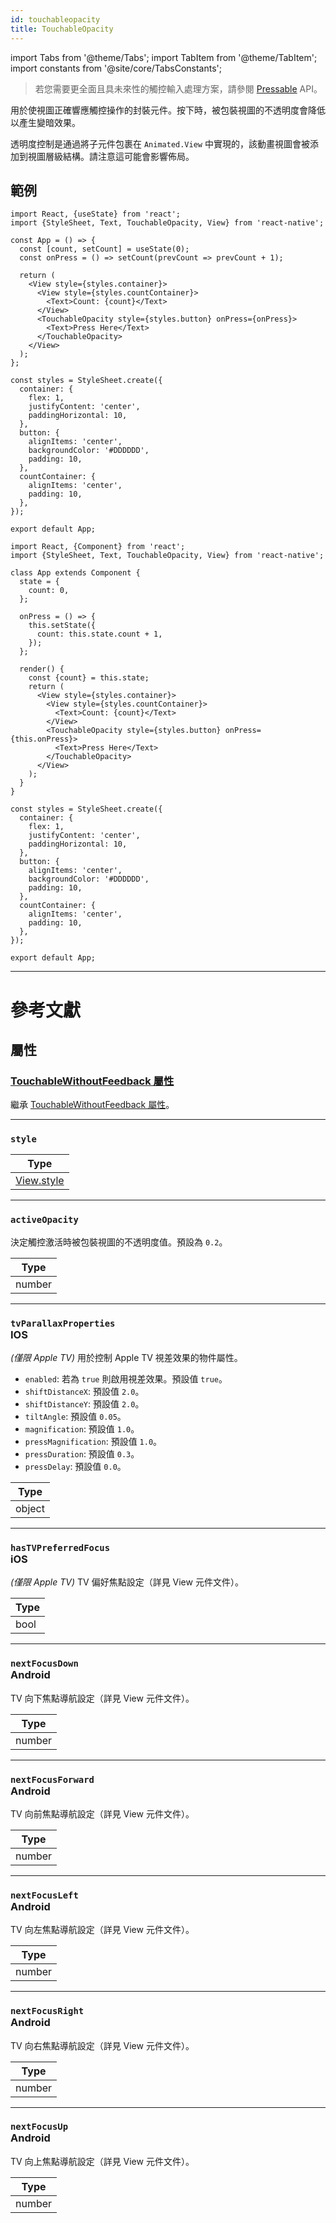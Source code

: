 ```yaml
---
id: touchableopacity
title: TouchableOpacity
---
```


import Tabs from '@theme/Tabs'; import TabItem from '@theme/TabItem'; import constants from '@site/core/TabsConstants';

> 若您需要更全面且具未來性的觸控輸入處理方案，請參閱 [Pressable](pressable.md) API。

用於使視圖正確響應觸控操作的封裝元件。按下時，被包裝視圖的不透明度會降低以產生變暗效果。

透明度控制是通過將子元件包裹在 `Animated.View` 中實現的，該動畫視圖會被添加到視圖層級結構。請注意這可能會影響佈局。

## 範例

<Tabs groupId="syntax" queryString defaultValue={constants.defaultSyntax} values={constants.syntax}>
<TabItem value="functional">

```SnackPlayer name=TouchableOpacity%20Function%20Component%20Example
import React, {useState} from 'react';
import {StyleSheet, Text, TouchableOpacity, View} from 'react-native';

const App = () => {
  const [count, setCount] = useState(0);
  const onPress = () => setCount(prevCount => prevCount + 1);

  return (
    <View style={styles.container}>
      <View style={styles.countContainer}>
        <Text>Count: {count}</Text>
      </View>
      <TouchableOpacity style={styles.button} onPress={onPress}>
        <Text>Press Here</Text>
      </TouchableOpacity>
    </View>
  );
};

const styles = StyleSheet.create({
  container: {
    flex: 1,
    justifyContent: 'center',
    paddingHorizontal: 10,
  },
  button: {
    alignItems: 'center',
    backgroundColor: '#DDDDDD',
    padding: 10,
  },
  countContainer: {
    alignItems: 'center',
    padding: 10,
  },
});

export default App;
```

</TabItem>
<TabItem value="classical">

```SnackPlayer name=TouchableOpacity%20Class%20Component%20Example
import React, {Component} from 'react';
import {StyleSheet, Text, TouchableOpacity, View} from 'react-native';

class App extends Component {
  state = {
    count: 0,
  };

  onPress = () => {
    this.setState({
      count: this.state.count + 1,
    });
  };

  render() {
    const {count} = this.state;
    return (
      <View style={styles.container}>
        <View style={styles.countContainer}>
          <Text>Count: {count}</Text>
        </View>
        <TouchableOpacity style={styles.button} onPress={this.onPress}>
          <Text>Press Here</Text>
        </TouchableOpacity>
      </View>
    );
  }
}

const styles = StyleSheet.create({
  container: {
    flex: 1,
    justifyContent: 'center',
    paddingHorizontal: 10,
  },
  button: {
    alignItems: 'center',
    backgroundColor: '#DDDDDD',
    padding: 10,
  },
  countContainer: {
    alignItems: 'center',
    padding: 10,
  },
});

export default App;
```

</TabItem>
</Tabs>

---

# 參考文獻

## 屬性

### [TouchableWithoutFeedback 屬性](touchablewithoutfeedback.md#props)

繼承 [TouchableWithoutFeedback 屬性](touchablewithoutfeedback.md#props)。

---

### `style`

| Type                           |
| ------------------------------ |
| [View.style](view-style-props) |

---

### `activeOpacity`

決定觸控激活時被包裝視圖的不透明度值。預設為 `0.2`。

| Type   |
| ------ |
| number |

---

### `tvParallaxProperties` <div class="label ios">IOS</div>

_(僅限 Apple TV)_ 用於控制 Apple TV 視差效果的物件屬性。

- `enabled`: 若為 `true` 則啟用視差效果。預設值 `true`。
- `shiftDistanceX`: 預設值 `2.0`。
- `shiftDistanceY`: 預設值 `2.0`。
- `tiltAngle`: 預設值 `0.05`。
- `magnification`: 預設值 `1.0`。
- `pressMagnification`: 預設值 `1.0`。
- `pressDuration`: 預設值 `0.3`。
- `pressDelay`: 預設值 `0.0`。

| Type   |
| ------ |
| object |

---

### `hasTVPreferredFocus` <div class="label ios">iOS</div>

_(僅限 Apple TV)_ TV 偏好焦點設定（詳見 View 元件文件）。

| Type |
| ---- |
| bool |

---

### `nextFocusDown` <div class="label android">Android</div>

TV 向下焦點導航設定（詳見 View 元件文件）。

| Type   |
| ------ |
| number |

---

### `nextFocusForward` <div class="label android">Android</div>

TV 向前焦點導航設定（詳見 View 元件文件）。

| Type   |
| ------ |
| number |

---

### `nextFocusLeft` <div class="label android">Android</div>

TV 向左焦點導航設定（詳見 View 元件文件）。

| Type   |
| ------ |
| number |

---

### `nextFocusRight` <div class="label android">Android</div>

TV 向右焦點導航設定（詳見 View 元件文件）。

| Type   |
| ------ |
| number |

---

### `nextFocusUp` <div class="label android">Android</div>

TV 向上焦點導航設定（詳見 View 元件文件）。

| Type   |
| ------ |
| number |
